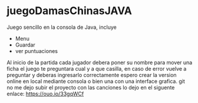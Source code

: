 # juegoDamasChinasJAVA
Juego sencillo en la consola de Java, incluye
  * Menu
  * Guardar
  * ver puntuaciones

Al inicio de la partida cada jugador debera poner su nombre
para mover una ficha el juego te preguntara cual y a que casilla, en caso de error vuelve a preguntar y deberas 
ingresarlo correctamente
espero crear la version online en local mediante consola o bien una con una interface grafica.
git no me dejo subir el proyecto con las canciones lo dejo en el siguente enlace: 
https://ouo.io/33gqWCf
